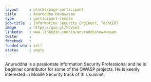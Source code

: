 ```yaml
---
layout     : blocks/page-participant
title      : Anuruddha Hewawasam
type       : participant-remote
job-title  : Information Security Engineer, TechCERT
image      : https://goo.gl/kCVswI
linkedin   : www.linkedin.com/in/anuruddhahewawasam
twiter     :
facebook   :
funded-who : self
status     : empty
---
```


Anuruddha is a passionate Information Security Professional and he is beginner contributor for some of the OWASP projects. He is keenly  interested in Mobile Security track of this summit.
